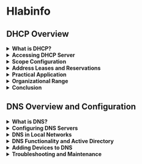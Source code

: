 # Hlabinfo
## DHCP Overview

<details>
<summary><strong>What is DHCP?</strong></summary>

- **Definition:** DHCP stands for Dynamic Host Configuration Protocol.
- **Function:** Automates the assignment of IP addresses, allowing for easy network device configuration.

</details>

<details>
<summary><strong>Accessing DHCP Server</strong></summary>

- **Remote Access:** Accessible from any Windows computer or directly from the server.

</details>

<details>
<summary><strong>Scope Configuration</strong></summary>

- **Scope:** Defines the range of IP addresses the DHCP server can assign.
- **Organization:** Scopes can be organized by different parts of an organization for efficient tracking.
- **Address Pools:** Specify the available IP addresses within a scope.

</details>

<details>
<summary><strong>Address Leases and Reservations</strong></summary>

- **Leases:** Determine the duration an IP address is assigned to a device, with the option for renewal.
- **Reservations:** Allow for the allocation of specific IP addresses to devices based on their MAC address, useful for tracking and assignment purposes.

</details>

<details>
<summary><strong>Practical Application</strong></summary>

- **Printer Configuration:** Demonstrates printing a printer’s configuration to obtain its MAC address for DHCP reservation.
- **DHCP Manager Use:** Explains adding a new reservation for devices like printers and IP cameras by:
  - Right-clicking on reservations.
  - Selecting a new reservation.
  - Assigning a unique IP address within the scope.
  - Entering the device's MAC address and a description.

</details>

<details>
<summary><strong>Organizational Range</strong></summary>

- **Purpose:** Facilitates the addition of multiple devices (e.g., printers) within the DHCP scope, ensuring organized IP address assignment and management.

</details>

<details>
<summary><strong>Conclusion</strong></summary>

This overview of DHCP highlights its importance in network management, demonstrating how it streamlines the process of assigning IP addresses and organizing network devices efficiently.

</details>

## DNS Overview and Configuration

<details>
<summary><strong>What is DNS?</strong></summary>

DNS makes the internet user-friendly by allowing us to use memorable domain names (like "google.com") instead of numerical IP addresses to access websites and network services.

</details>

<details>
<summary><strong>Configuring DNS Servers</strong></summary>

You can change your computer's DNS server settings to improve internet connectivity or for troubleshooting. For example, using Google's public DNS servers (8.8.8.8 and 8.8.4.4) is a common practice for faster and more reliable internet access.

</details>

<details>
<summary><strong>DNS in Local Networks</strong></summary>

Within company networks, DNS servers play a crucial role in directing traffic to the correct local or internet resources, allowing users to access computers and servers using domain names instead of IP addresses.

</details>

<details>
<summary><strong>DNS Functionality and Active Directory</strong></summary>

DNS supports essential network services like Remote Desktop Protocol (RDP), enabling users to connect to other computers within the network using names instead of IP addresses. In Active Directory environments, DNS facilitates the automatic resolution of computer names to IP addresses, making network management smoother and more intuitive.

</details>

<details>
<summary><strong>Adding Devices to DNS</strong></summary>

For network devices like printers, it might be necessary to manually add DNS records (A records) to ensure they can be accessed by name, providing a seamless user experience across the network.

</details>

<details>
<summary><strong>Troubleshooting and Maintenance</strong></summary>

Managing DNS includes removing duplicate records and ensuring the DNS cache is cleared (flushed) after changes, to prevent connectivity issues and ensure the network reflects the most current configurations.

### Key Concepts:
- **Flushing DNS:** This process clears the DNS cache, removing outdated records and ensuring devices connect to the correct network resources.
- **Reverse Lookup Zones:** These are used for identifying which domain names are associated with a given IP address, aiding in troubleshooting DNS issues.

</details>
